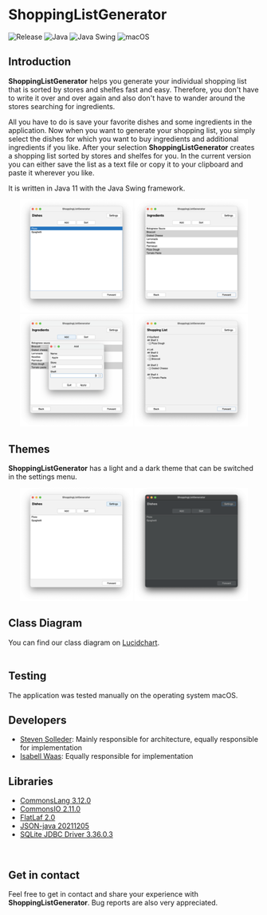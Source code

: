 # ShoppingListGenerator

![Release](https://img.shields.io/badge/Release-0.1.1-9cf)
![Java](https://img.shields.io/badge/Java-1.11-9cf)
![Java Swing](https://img.shields.io/badge/Java%20Swing-1.8-9cf)
![macOS](https://img.shields.io/badge/macOS-passing-blue)


## Introduction
**ShoppingListGenerator** helps you generate your individual shopping list that is sorted by stores and shelfes fast and easy. Therefore, you don't have to write it over and over again and also don't have to wander around the stores searching for ingredients.

All you have to do is save your favorite dishes and some ingredients in the application.
Now when you want to generate your shopping list, you simply select the dishes for which you want to buy ingredients and additional ingredients if you like.
After your selection **ShoppingListGenerator** creates a shopping list sorted by stores and shelfes for you.
In the current version you can either save the list as a text file or copy it to your clipboard and paste it wherever you like.

It is written in Java 11 with the Java Swing framework.

<p align="center">
<img src="https://github.com/TeamGruenbaum/ShoppingListGenerator/blob/master/screenshots/dishes.png" width="45%" border=0>
<img src="https://github.com/TeamGruenbaum/ShoppingListGenerator/blob/master/screenshots/ingredients.png" width="45%" border=0>
<img src="https://github.com/TeamGruenbaum/ShoppingListGenerator/blob/master/screenshots/add_ingredient.png" width="45%" border=0>
<img src="https://github.com/TeamGruenbaum/ShoppingListGenerator/blob/master/screenshots/shopping_list.png" width="45%" border=0>
</p>


## Themes
**ShoppingListGenerator** has a light and a dark theme that can be switched in the settings menu.

<p align="center">
<img src="https://github.com/TeamGruenbaum/ShoppingListGenerator/blob/master/screenshots/light_theme.png" width="45%" border=0>
<img src="https://github.com/TeamGruenbaum/ShoppingListGenerator/blob/master/screenshots/dark_theme.png" width="45%" border=0>
</p>

## Class Diagram
You can find our class diagram on [Lucidchart](https://lucid.app/documents/view/fb1e46fa-e208-44f8-9e81-75c39e409ab8).
<br> <br>

## Testing
The application was tested manually on the operating system macOS.

## Developers
- [Steven Solleder](https://github.com/stevensolleder): Mainly responsible for architecture, equally responsible for implementation
- [Isabell Waas](https://github.com/isabellwaas): Equally responsible for implementation

## Libraries
- [CommonsLang 3.12.0](https://github.com/apache/commons-lang)
- [CommonsIO 2.11.0](https://commons.apache.org/proper/commons-io/)
- [FlatLaf 2.0](https://github.com/JFormDesigner/FlatLaf)
- [JSON-java 20211205](https://github.com/stleary/JSON-java)
- [SQLite JDBC Driver 3.36.0.3](https://github.com/xerial/sqlite-jdbc)
<br>

## Get in contact
Feel free to get in contact and share your experience with **ShoppingListGenerator**. Bug reports are also very appreciated.
